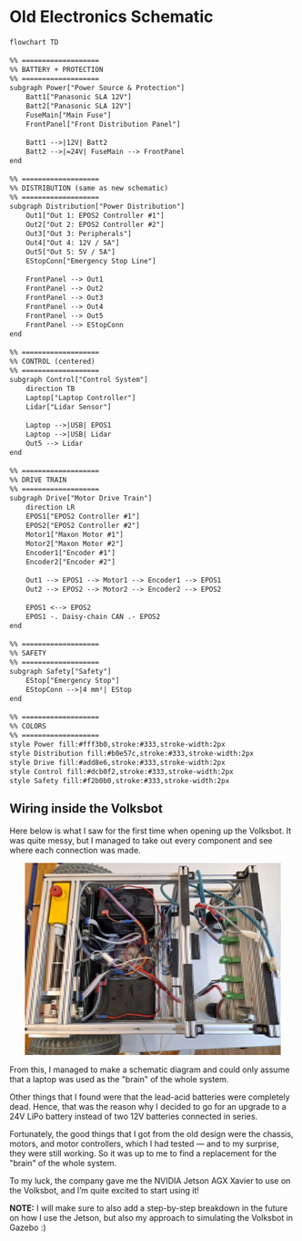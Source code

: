 # Old Electronics Schematic

```mermaid
flowchart TD

%% ===================
%% BATTERY + PROTECTION
%% ===================
subgraph Power["Power Source & Protection"]
    Batt1["Panasonic SLA 12V"]
    Batt2["Panasonic SLA 12V"]
    FuseMain["Main Fuse"]
    FrontPanel["Front Distribution Panel"]

    Batt1 -->|12V| Batt2
    Batt2 -->|=24V| FuseMain --> FrontPanel
end

%% ===================
%% DISTRIBUTION (same as new schematic)
%% ===================
subgraph Distribution["Power Distribution"]
    Out1["Out 1: EPOS2 Controller #1"]
    Out2["Out 2: EPOS2 Controller #2"]
    Out3["Out 3: Peripherals"]
    Out4["Out 4: 12V / 5A"]
    Out5["Out 5: 5V / 5A"]
    EStopConn["Emergency Stop Line"]

    FrontPanel --> Out1
    FrontPanel --> Out2
    FrontPanel --> Out3
    FrontPanel --> Out4
    FrontPanel --> Out5
    FrontPanel --> EStopConn
end

%% ===================
%% CONTROL (centered)
%% ===================
subgraph Control["Control System"]
    direction TB
    Laptop["Laptop Controller"]
    Lidar["Lidar Sensor"]

    Laptop -->|USB| EPOS1
    Laptop -->|USB| Lidar
    Out5 --> Lidar
end

%% ===================
%% DRIVE TRAIN
%% ===================
subgraph Drive["Motor Drive Train"]
    direction LR
    EPOS1["EPOS2 Controller #1"]
    EPOS2["EPOS2 Controller #2"]
    Motor1["Maxon Motor #1"]
    Motor2["Maxon Motor #2"]
    Encoder1["Encoder #1"]
    Encoder2["Encoder #2"]

    Out1 --> EPOS1 --> Motor1 --> Encoder1 --> EPOS1
    Out2 --> EPOS2 --> Motor2 --> Encoder2 --> EPOS2

    EPOS1 <--> EPOS2
    EPOS1 -. Daisy-chain CAN .- EPOS2
end

%% ===================
%% SAFETY
%% ===================
subgraph Safety["Safety"]
    EStop["Emergency Stop"]
    EStopConn -->|4 mm²| EStop
end

%% ===================
%% COLORS
%% ===================
style Power fill:#fff3b0,stroke:#333,stroke-width:2px
style Distribution fill:#b0e57c,stroke:#333,stroke-width:2px
style Drive fill:#add8e6,stroke:#333,stroke-width:2px
style Control fill:#dcb0f2,stroke:#333,stroke-width:2px
style Safety fill:#f2b0b0,stroke:#333,stroke-width:2px

```

## Wiring inside the Volksbot

Here below is what I saw for the first time when opening up the Volksbot. It was quite messy, but I managed to take out every component and see where each connection was made.

<p align="center">
  <img src="images/old-wiring-setup.jpg" alt="Old Wiring Setup" width="450"/>
</p>

From this, I managed to make a schematic diagram and could only assume that a laptop was used as the "brain" of the whole system.

Other things that I found were that the lead-acid batteries were completely dead. Hence, that was the reason why I decided to go for an upgrade to a 24V LiPo battery instead of two 12V batteries connected in series.

Fortunately, the good things that I got from the old design were the chassis, motors, and motor controllers, which I had tested — and to my surprise, they were still working. So it was up to me to find a replacement for the "brain" of the whole system.

To my luck, the company gave me the NVIDIA Jetson AGX Xavier to use on the Volksbot, and I’m quite excited to start using it!

**NOTE:** I will make sure to also add a step-by-step breakdown in the future on how I use the Jetson, but also my approach to simulating the Volksbot in Gazebo :)
